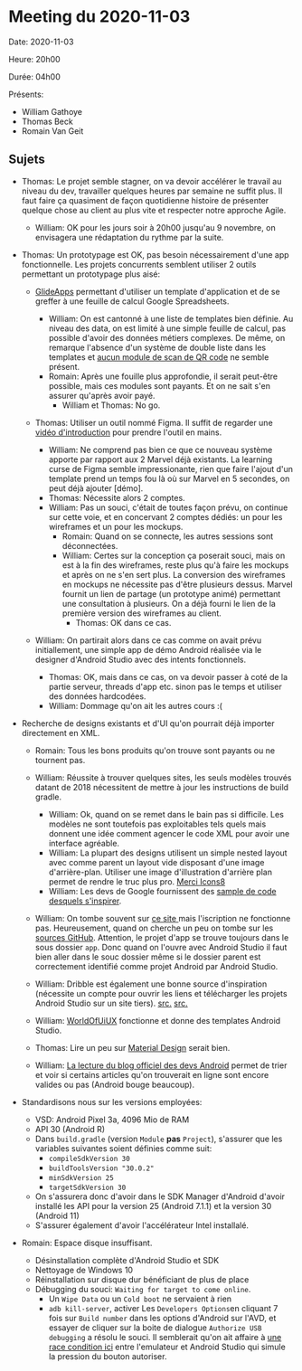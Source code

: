# Meeting du 2020-11-03

Date: 2020-11-03

Heure: 20h00

Durée: 04h00

Présents:

- William Gathoye
- Thomas Beck
- Romain Van Geit

## Sujets

* Thomas: Le projet semble stagner, on va devoir accélérer le travail au niveau
  du dev, travailler quelques heures par semaine ne suffit plus. Il faut faire
  ça quasiment de façon quotidienne histoire de présenter quelque chose au
  client au plus vite et respecter notre approche Agile.
    * William: OK pour les jours soir à 20h00 jusqu'au 9 novembre, on
      envisagera une rédaptation du rythme par la suite.

* Thomas: Un prototypage est OK, pas besoin nécessairement d'une app
  fonctionnelle. Les projets concurrents semblent utiliser 2 outils permettant
  un prototypage plus aisé:
    * [GlideApps](https://www.glideapps.com) permettant d'utiliser un template
      d'application et de se greffer à une feuille de calcul Google
      Spreadsheets.
        * William: On est cantonné à une liste de templates bien définie. Au
          niveau des data, on est limité à une simple feuille de calcul, pas
          possible d'avoir des données métiers complexes. De même, on remarque
          l'absence d'un système de double liste dans les templates et [aucun
          module de scan de QR
          code](https://www.glideapps.com/templates?category=All) ne semble
          présent.
        * Romain: Après une fouille plus approfondie, il serait peut-être
          possible, mais ces modules sont payants. Et on ne sait s'en assurer
          qu'après avoir payé.
            * William et Thomas: No go.

    * Thomas: Utiliser un outil nommé Figma. Il suffit de regarder une [vidéo
      d'introduction](https://www.youtube.com/watch?v=3q3FV65ZrUs&ab_channel=DesignCourse)
      pour prendre l'outil en mains.
        * William: Ne comprend pas bien ce que ce nouveau système apporte par
          rapport aux 2 Marvel déjà existants. La learning curse de Figma semble
          impressionante, rien que faire l'ajout d'un template prend un temps
          fou là où sur Marvel en 5 secondes, on peut déjà ajouter [démo].
        * Thomas: Nécessite alors 2 comptes.
        * William: Pas un souci, c'était de toutes façon prévu, on continue sur
          cette voie, et en concervant 2 comptes dédiés: un pour les wireframes
          et un pour les mockups.
            * Romain: Quand on se connecte, les autres sessions sont
              déconnectées.
            * William: Certes sur la conception ça poserait souci, mais on est
              à la fin des wireframes, reste plus qu'à faire les mockups et
              après on ne s'en sert plus. La conversion des wireframes en
              mockups ne nécessite pas d'être plusieurs dessus. Marvel fournit
              un lien de partage (un prototype animé) permettant une
              consultation à plusieurs. On a déjà fourni le lien de la première
              version des wireframes au client.
                * Thomas: OK dans ce cas.

    * William: On partirait alors dans ce cas comme on avait prévu
      initiallement, une simple app de démo Android réalisée via le designer
      d'Android Studio avec des intents fonctionnels.
        * Thomas: OK, mais dans ce cas, on va devoir passer à coté de la partie
          serveur, threads d'app etc. sinon pas le temps et utiliser des
          données hardcodées.
        * William: Dommage qu'on ait les autres cours :(
    
* Recherche de designs existants et d'UI qu'on pourrait déjà importer
  directement en XML.
    * Romain: Tous les bons produits qu'on trouve sont payants ou ne tournent
      pas.
    * William: Réussite à trouver quelques sites, les seuls modèles trouvés
      datant de 2018 nécessitent de mettre à jour les instructions de build
      gradle.
        * William: Ok, quand on se remet dans le bain pas si difficile. Les
          modèles ne sont toutefois pas exploitables tels quels mais donnent
          une idée comment agencer le code XML pour avoir une interface
          agréable.
        * William: La plupart des designs utilisent un simple nested layout
          avec comme parent un layout vide disposant d'une image
          d'arrière-plan. Utiliser une image d'illustration d'arrière plan
          permet de rendre le truc plus pro. [Merci
          Icons8](https://icons8.com/illustrations/kitchen%20set)
        * William: Les devs de Google fournissent des [sample de code desquels
          s'inspirer](https://developer.android.com/samples).

    * William: On tombe souvent sur [ce site ](https://wsdesign.in) mais
      l'iscription ne fonctionne pas. Heureusement, quand on cherche un peu on
      tombe sur les [sources GitHub](https://github.com/wsdesignuiux).
      Attention, le projet d'app se trouve toujours dans le sous dossier `app`.
      Donc quand on l'ouvre avec Android Studio il faut bien aller dans le souc
      dossier même si le dossier parent est correctement identifié comme projet
      Android par Android Studio.

    * William: Dribble est également une bonne source d'inspiration (nécessite
      un compte pour ouvrir les liens et télécharger les projets Android Studio
      sur un site tiers).
      [src.](https://dribbble.com/wsdesignuiux/projects/512122-WSDesign)
      [src.](https://dribbble.com/shots/6197569-Free-android-login-designs-with-xml-source-code)

    * William: [WorldOfUiUX](https://www.worldofuiux.com) fonctionne et donne
      des templates Android Studio.

    * Thomas: Lire un peu sur [Material
      Design](https://material.io/resources/get-started#design) serait bien.

    * William: [La lecture du blog officiel des devs
      Android](https://android-developers.googleblog.com) permet de trier et
      voir si certains articles qu'on trouverait en ligne sont encore valides
      ou pas (Android bouge beaucoup).


* Standardisons nous sur les versions employées:

    * VSD: Android Pixel 3a, 4096 Mio de RAM
    * API 30 (Android R)
    * Dans `build.gradle` (version `Module` **pas** `Project`), s'assurer que
      les variables suivantes soient définies comme suit:
        * `compileSdkVersion 30`
        * `buildToolsVersion "30.0.2"`
        * `minSdkVersion 25`
        * `targetSdkVersion 30`
    * On s'assurera donc d'avoir dans le SDK Manager d'Android d'avoir installé
      les API pour la version 25 (Android 7.1.1) et la version 30 (Android 11)
    * S'assurer également d'avoir l'accélérateur Intel installalé.

* Romain: Espace disque insuffisant.
    * Désinstallation complète d'Android Studio et SDK
    * Nettoyage de Windows 10
    * Réinstallation sur disque dur bénéficiant de plus de place
    * Débugging du souci: `Waiting for target to come online`.
        * Un `Wipe Data` ou un `Cold boot` ne servaient à rien
        * `adb kill-server`, activer Les `Developers Options`en cliquant 7 fois
          sur `Build number` dans les options d'Android sur l'AVD, et essayer
          de cliquer sur la boite de dialogue `Authorize USB debugging` a résolu
          le souci. Il semblerait qu'on ait affaire à [une race condition
          ici](https://stackoverflow.com/questions/42816127/waiting-for-target-device-to-come-online#comment114332387_43187806)
          entre l'emulateur et Android Studio qui simule la pression du bouton
          autoriser.

